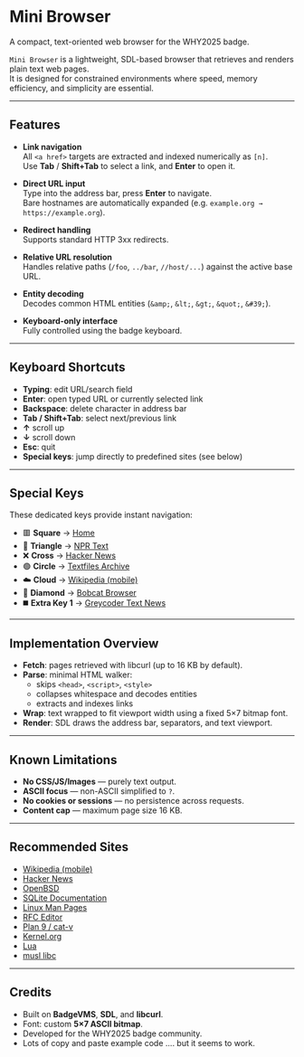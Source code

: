 # Mini Browser

A compact, text-oriented web browser for the WHY2025 badge.

`Mini Browser` is a lightweight, SDL-based browser that retrieves and renders plain text web pages.  
It is designed for constrained environments where speed, memory efficiency, and simplicity are essential.

---

## Features

- **Link navigation**  
  All `<a href>` targets are extracted and indexed numerically as `[n]`.  
  Use **Tab** / **Shift+Tab** to select a link, and **Enter** to open it.

- **Direct URL input**  
  Type into the address bar, press **Enter** to navigate.  
  Bare hostnames are automatically expanded (e.g. `example.org → https://example.org`).

- **Redirect handling**  
  Supports standard HTTP 3xx redirects.

- **Relative URL resolution**  
  Handles relative paths (`/foo`, `../bar`, `//host/...`) against the active base URL.

- **Entity decoding**  
  Decodes common HTML entities (`&amp;`, `&lt;`, `&gt;`, `&quot;`, `&#39;`).

- **Keyboard-only interface**  
  Fully controlled using the badge keyboard.

---

## Keyboard Shortcuts

- **Typing**: edit URL/search field  
- **Enter**: open typed URL or currently selected link  
- **Backspace**: delete character in address bar  
- **Tab / Shift+Tab**: select next/previous link  
- **↑** scroll up  
- **↓** scroll down  
- **Esc**: quit  
- **Special keys**: jump directly to predefined sites (see below)

---

## Special Keys

These dedicated keys provide instant navigation:

- 🟥 **Square** → [Home](http://bit.ly/4n6t9aO)  
- 🔺 **Triangle** → [NPR Text](https://text.npr.org)  
- ❌ **Cross** → [Hacker News](https://news.ycombinator.com/)  
- 🟢 **Circle** → [Textfiles Archive](http://www.textfiles.com/)  
- ☁️ **Cloud** → [Wikipedia (mobile)](https://en.m.wikipedia.org/)  
- 🔷 **Diamond** → [Bobcat Browser](https://ohmeadhbh.github.io/bobcat/)  
- ◼️ **Extra Key 1** → [Greycoder Text News](https://greycoder.com/a-list-of-text-only-new-sites/)

---

## Implementation Overview

- **Fetch**: pages retrieved with libcurl (up to 16 KB by default).  
- **Parse**: minimal HTML walker:  
  - skips `<head>`, `<script>`, `<style>`  
  - collapses whitespace and decodes entities  
  - extracts and indexes links  
- **Wrap**: text wrapped to fit viewport width using a fixed 5×7 bitmap font.  
- **Render**: SDL draws the address bar, separators, and text viewport.

---

## Known Limitations

- **No CSS/JS/Images** — purely text output.  
- **ASCII focus** — non-ASCII simplified to `?`.  
- **No cookies or sessions** — no persistence across requests.  
- **Content cap** — maximum page size 16 KB.  

---

## Recommended Sites

- [Wikipedia (mobile)](https://en.m.wikipedia.org/)  
- [Hacker News](https://news.ycombinator.com/)  
- [OpenBSD](https://www.openbsd.org/)  
- [SQLite Documentation](https://sqlite.org/docs.html)  
- [Linux Man Pages](https://man7.org/linux/man-pages/)  
- [RFC Editor](https://www.rfc-editor.org/rfc/)  
- [Plan 9 / cat-v](http://cat-v.org/)  
- [Kernel.org](https://www.kernel.org/)  
- [Lua](https://www.lua.org/)  
- [musl libc](https://musl.libc.org/)

---

## Credits

- Built on **BadgeVMS**, **SDL**, and **libcurl**.  
- Font: custom **5×7 ASCII bitmap**.  
- Developed for the WHY2025 badge community.
- Lots of copy and paste example code .... but it seems to work.
